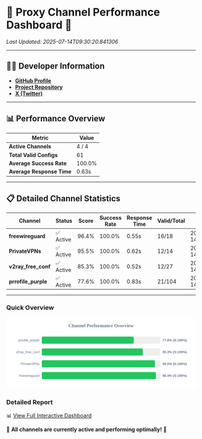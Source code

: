 # 🌟 Proxy Channel Performance Dashboard 🌟

_Last Updated: 2025-07-14T09:30:20.841306_

---

## 👩‍💻 Developer Information

- **[GitHub Profile](https://github.com/4n0nymou3)**  
- **[Project Repository](https://github.com/4n0nymou3/multi-proxy-config-fetcher)**  
- **[X (Twitter)](https://x.com/4n0nymou3)**  

---

## 📊 Performance Overview

| Metric                | Value       |
|-----------------------|-------------|
| **Active Channels**   | 4 / 4       |
| **Total Valid Configs** | 61          |
| **Average Success Rate** | 100.0%      |
| **Average Response Time** | 0.63s       |

---

## 📋 Detailed Channel Statistics

| Channel          | Status     | Score  | Success Rate | Response Time | Valid/Total | Last Success               |
|------------------|------------|--------|--------------|---------------|-------------|----------------------------|
| **freewireguard**  | ✅ Active  | 96.4%  | 100.0% | 0.55s         | 16/18       | 2025-07-14T09:30:20.839535 |
| **PrivateVPNs**  | ✅ Active  | 95.5%  | 100.0% | 0.62s         | 12/14       | 2025-07-14T09:30:20.255677 |
| **v2ray_free_conf**  | ✅ Active  | 85.3%  | 100.0% | 0.52s         | 12/27       | 2025-07-14T09:30:19.588200 |
| **prrofile_purple**  | ✅ Active  | 77.6%  | 100.0% | 0.83s         | 21/104       | 2025-07-14T09:30:18.974647 |

---

### Quick Overview
<div align="center">
  <a href="https://raw.githubusercontent.com/nullluser/NullRepo/refs/heads/main/assets/channel_stats_chart.svg">
    <img src="https://raw.githubusercontent.com/nullluser/NullRepo/refs/heads/main/assets/channel_stats_chart.svg" alt="Source Performance Statistics" width="800">
  </a>
</div>

### Detailed Report
📊 [View Full Interactive Dashboard](https://htmlpreview.github.io/?https://github.com/nullluser/NullRepo/blob/main/assets/performance_report.html)

🎉 **All channels are currently active and performing optimally!** 🎉
